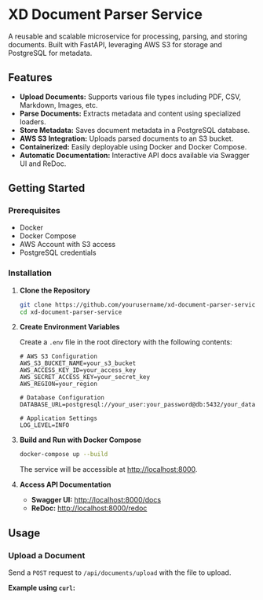 # XD Document Parser Service

A reusable and scalable microservice for processing, parsing, and storing documents. Built with FastAPI, leveraging AWS S3 for storage and PostgreSQL for metadata.

## Features

- **Upload Documents:** Supports various file types including PDF, CSV, Markdown, Images, etc.
- **Parse Documents:** Extracts metadata and content using specialized loaders.
- **Store Metadata:** Saves document metadata in a PostgreSQL database.
- **AWS S3 Integration:** Uploads parsed documents to an S3 bucket.
- **Containerized:** Easily deployable using Docker and Docker Compose.
- **Automatic Documentation:** Interactive API docs available via Swagger UI and ReDoc.

## Getting Started

### Prerequisites

- Docker
- Docker Compose
- AWS Account with S3 access
- PostgreSQL credentials

### Installation

1. **Clone the Repository**

   ```bash
   git clone https://github.com/yourusername/xd-document-parser-service.git
   cd xd-document-parser-service
   ```

2. **Create Environment Variables**

   Create a `.env` file in the root directory with the following contents:

   ```env
   # AWS S3 Configuration
   AWS_S3_BUCKET_NAME=your_s3_bucket
   AWS_ACCESS_KEY_ID=your_access_key
   AWS_SECRET_ACCESS_KEY=your_secret_key
   AWS_REGION=your_region

   # Database Configuration
   DATABASE_URL=postgresql://your_user:your_password@db:5432/your_database

   # Application Settings
   LOG_LEVEL=INFO
   ```

3. **Build and Run with Docker Compose**

   ```bash
   docker-compose up --build
   ```

   The service will be accessible at [http://localhost:8000](http://localhost:8000).

4. **Access API Documentation**

   - **Swagger UI:** [http://localhost:8000/docs](http://localhost:8000/docs)
   - **ReDoc:** [http://localhost:8000/redoc](http://localhost:8000/redoc)

## Usage

### Upload a Document

Send a `POST` request to `/api/documents/upload` with the file to upload.

**Example using `curl`:**
